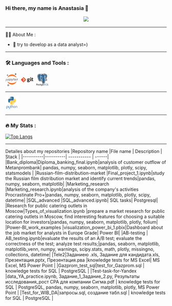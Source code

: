 ### Hi there, my name is Anastasia 👋

<!--
**A-Peresypkina/A-Peresypkina** is a ✨ _special_ ✨ repository because its `README.md` (this file) appears on your GitHub profile.

Here are some ideas to get you started:

- 🔭 I’m currently working on ...
- 🌱 I’m currently learning ...
- 👯 I’m looking to collaborate on ...
- 🤔 I’m looking for help with ...
- 💬 Ask me about ...
- 📫 How to reach me: ...
- 😄 Pronouns: ...
- ⚡ Fun fact: ...
-->
<div id="header" align="center">
  <img src="https://media.giphy.com/media/v1.Y2lkPTc5MGI3NjExN2UwYjYzOGZhN2ZjZjdkYWZkMmM5YWIyY2U0MGU1MjJiZDAwNGM1MSZlcD12MV9pbnRlcm5hbF9naWZzX2dpZklkJmN0PWc/Rjub7AIEIbXT0tzbr3/giphy.gif" width="100"/>
</div>


---
:woman_technologist: About Me :
- :telescope: try to develop as a data analyst=)

---

### :hammer_and_wrench: Languages and Tools :
<div>
  <img src="https://github.com/devicons/devicon/blob/master/icons/jupyter/jupyter-original-wordmark.svg" title="jupyter"  alt="jupyter" width="40" height="40"/>&nbsp;
  <img src="https://github.com/devicons/devicon/blob/master/icons/git/git-original-wordmark.svg" title="Git"  alt="Git" width="40" height="40"/>&nbsp;
  <img src="https://github.com/devicons/devicon/blob/master/icons/postgresql/postgresql-original-wordmark.svg" title="Postgresql"  alt="Postgresql" width="40" height="40"/>&nbsp;

---

  <img src="https://github.com/devicons/devicon/blob/master/icons/python/python-original-wordmark.svg" title="Python"  alt="Python" width="40" height="40"/>&nbsp;
  
</div>

---

### :fire: My Stats :
[![Top Langs](https://github-readme-stats.vercel.app/api/top-langs/?username=A-Peresypkina&layout=compact&theme=vision-friendly-dark)](https://github.com/anuraghazra/github-readme-stats)

---
Detailes about my repositories
|Repository name |File name | Description | Stack | 
|----------|----------| ----------- | ------|
|Bank_diploma|Diploma_banking_final.ipynb|analysis of customer outflow of Metanprombank| pandas, numpy, seaborn, matplotlib, plotly, scipy, statsmodels |
|Russian-film-distribution-market |Final_project_1.ipynb|study the Russian film distribution market and identify current trends|pandas, numpy, seaborn, matplotlib|
|Marketing_research |Marketing_research.ipynb|analysis of the company's activities Procrastinate Pro+|pandas, numpy, seaborn, matplotlib, plotly, scipy, datetime|
|SQL_advanced |SQL_advanced.ipynb| SQL tasks| Postgresql|
|Research for public catering outlets in Moscow|Types_of_visualization.ipynb |prepare a market research for public catering outlets in Moscow, find interesting features for choosing a suitable location for investors|pandas, numpy, seaborn, matplotlib, plotly, folium|
|Power-BI_work_examples |visualization_power_bi_1.pbix|Dashboard about the job market for analysts in Europe Grade| Power BI|
|AB-testing |АВ_testing.ipynb|evaluate the results of an A/B test; evaluate the correctness of the test; analyze test results;|pandas, seaborn, matplotlib, matplotlib_venn, numpy, warnings, scipy.stats, math, plotly, missingno, collections,  datetime|
|Tele2|Заданиею .xls, Задание для кандидата.xls, Презентация.pptx, Презентация.pва |knowledge tests for MS Excel| MS Excel, MS Power Point |
|Gazprom_test_sql|test_for_Gazprom.sql | knowledge tests for SQL | PostgreSQL |
|Test-task-for-Yandex |data_YA_practice.ipynb, Задание_1_Задание_2.py, Результаты исследования_рост СРА для компании Сигма.pdf | knowledge tests for SQL | PostgreSQL, pandas, numpy, seaborn, matplotlib, plotly, MS Power Point |
|Test_for_WIB_DA|запросы.sql, создание табл.sql | knowledge tests for SQL | PostgreSQL |

